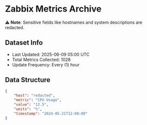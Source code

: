 # Zabbix Metrics Archive

⚠️ **Note**: Sensitive fields like hostnames and system descriptions are redacted.

## Dataset Info
- Last Updated: 2025-06-09 05:00 UTC
- Total Metrics Collected: 1028
- Update Frequency: Every (1) hour

## Data Structure
```json
{
    "host": "redacted",
    "metric": "CPU Usage",
    "value": "12.5",
    "units": "%",
    "timestamp": "2024-05-21T12:00:00"
}
```
